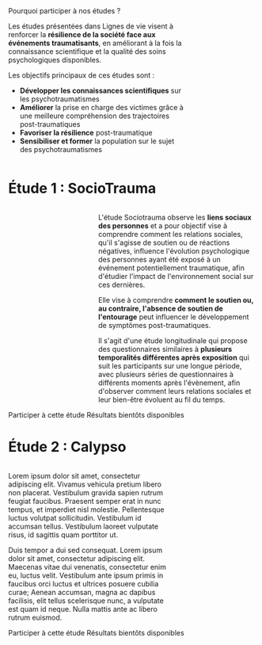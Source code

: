 <div class="banner">
    <div class="title">Pourquoi participer à nos études ?</div>
    <div class="intro columns">
        <div style="flex:  3;">
            <p>Les études présentées dans Lignes de vie visent à renforcer la <b>résilience de la société face aux événements traumatisants</b>, en améliorant à la fois la connaissance scientifique et la qualité des soins psychologiques disponibles.
            <p>Les objectifs principaux de ces études sont :</p>
            <ul>
                <li><b>Développer les connaissances scientifiques</b> sur les psychotraumatismes
                <li><b>Améliorer</b> la prise en charge des victimes grâce à une meilleure compréhension des trajectoires post-traumatiques
                <li><b>Favoriser la résilience</b> post-traumatique
                <li><b>Sensibiliser et former</b> la population sur le sujet des psychotraumatismes
            </ul>
        </div>
        <img src="{{ ASSET ../assets/pictures/participer.webp }}" style="flex: 1;" alt="" />
    </div>
</div>

# Étude 1 : SocioTrauma

<div class="columns">
    <img src="{{ ASSET ../assets/pictures/sociotrauma.webp }}" style="flex: 1;" alt="" />
    <div style="flex: 2;">
        <p>L'étude Sociotrauma observe les <b>liens sociaux des personnes</b> et a pour objectif vise à comprendre comment les relations sociales, qu'il s'agisse de soutien ou de réactions négatives, influence l'évolution psychologique des personnes ayant été exposé à un événement potentiellement traumatique, afin d'étudier l'impact de l'environnement social sur ces dernières.
        <p>Elle vise à comprendre <b>comment le soutien ou, au contraire, l'absence de soutien de l'entourage</b> peut influencer le développement de symptômes post-traumatiques.
        <p>Il s'agit d'une étude longitudinale qui propose des questionnaires similaires à <b>plusieurs temporalités différentes après exposition</b> qui suit les participants sur une longue période, avec plusieurs séries de questionnaires à différents moments après l'évènement, afin d'observer comment leurs relations sociales et leur bien-être évoluent au fil du temps.
    </div>
</div>

<div class="actions">
    <a>Participer à cette étude</a>
    <a class="disabled">Résultats bientôts disponibles</a>
</div>

# Étude 2 : Calypso

<div class="columns">
    <div style="flex: 2;">
        <p>Lorem ipsum dolor sit amet, consectetur adipiscing elit. Vivamus vehicula pretium libero non placerat. Vestibulum gravida sapien rutrum feugiat faucibus. Praesent semper erat in nunc tempus, et imperdiet nisl molestie. Pellentesque luctus volutpat sollicitudin. Vestibulum id accumsan tellus. Vestibulum laoreet vulputate risus, id sagittis quam porttitor ut.
        <p>Duis tempor a dui sed consequat. Lorem ipsum dolor sit amet, consectetur adipiscing elit. Maecenas vitae dui venenatis, consectetur enim eu, luctus velit. Vestibulum ante ipsum primis in faucibus orci luctus et ultrices posuere cubilia curae; Aenean accumsan, magna ac dapibus facilisis, elit tellus scelerisque nunc, a vulputate est quam id neque. Nulla mattis ante ac libero rutrum euismod.
    </div>
    <img src="{{ ASSET ../assets/pictures/calypso.webp }}" style="flex: 1;" alt="" />
</div>

<div class="actions">
    <a>Participer à cette étude</a>
    <a class="disabled">Résultats bientôts disponibles</a>
</div>
